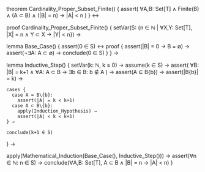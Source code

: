 theorem Cardinality_Proper_Subset_Finite() {
  assert(
    ∀A,B: Set[T] ∧ Finite(B) ∧ (A ⊂ B) ∧ (|B| = n) →
    |A| < n
  )
} ↔

proof Cardinality_Proper_Subset_Finite() {
  setVar(S: {n ∈ ℕ | ∀X,Y: Set[T], |X| = n ∧ Y ⊂ X → |Y| < n}) →
  
  lemma Base_Case() {
    assert(0 ∈ S) ↔
    proof {
      assert(|B| = 0 → B = ∅) →
      assert(¬∃A: A ⊂ ∅) →
      conclude(0 ∈ S)
    }
  } →

  lemma Inductive_Step() {
    setVar(k: ℕ, k ≥ 0) →
    assume(k ∈ S) →
    assert(
      ∀B: |B| = k+1 ∧ ∀A: A ⊂ B →
      ∃b ∈ B: b ∉ A
    ) →
    assert(A ⊆ B\{b}) →
    assert(|B\{b}| = k) →
    
    cases {
      case A = B\{b}: 
        assert(|A| = k < k+1)
      case A ⊂ B\{b}:
        apply(Induction_Hypothesis) →
        assert(|A| < k < k+1)
    } →
    
    conclude(k+1 ∈ S)
  } →

  apply(Mathematical_Induction(Base_Case(), Inductive_Step())) →
  assert(∀n ∈ ℕ: n ∈ S) →
  conclude(∀A,B: Set[T], A ⊂ B ∧ |B| = n → |A| < n)
}